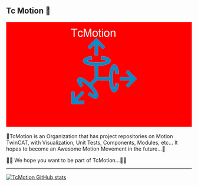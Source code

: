 ## Tc Motion 👋

<div id="header" align="center">
  <img src="https://github.com/TcMotion/.github/blob/main/assets/TcMotion_Logo.jpg" width="800"/>
</div>

🌈TcMotion is an Organization that has project repositories on Motion TwinCAT, with Visualization, Unit Tests, Components, Modules, etc...
It hopes to become an Awesome Motion Movement in the future...🧙

👩‍💻 We hope you want to be part of TcMotion...🙋‍♀️

***
[![TcMotion GitHub stats](https://github-readme-stats.vercel.app/api?username=TcMotion)](https://github.com/anuraghazra/github-readme-stats)
